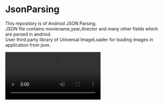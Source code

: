 # JsonParsing

This repository is of Andriod JSON Parsing.</br>
JSON file contains moviename,year,director and many other fields which are parsed in andriod.</br>
User third party library of Universal ImageLoader for loading images in application from json.</br>

   <video src="https://github.com/kru123/JsonParsing/blob/master/json.mp4">JSON PARSING</video>

